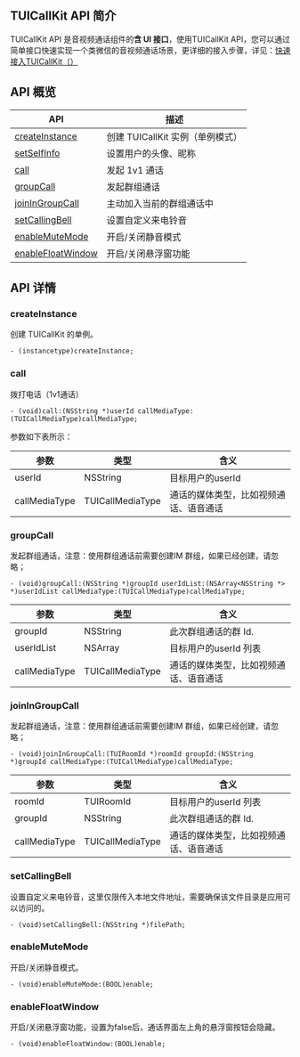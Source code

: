 ## TUICallKit API 简介

TUICallKit API 是音视频通话组件的**含 UI 接口**，使用TUICallKit API，您可以通过简单接口快速实现一个类微信的音视频通话场景，更详细的接入步骤，详见：[快速接入TUICallKit（）]()

<h2 id="TUICallKit">API 概览</h2>


| API | 描述 |
|-----|-----|
| [createInstance](#sharedinstance) | 创建 TUICallKit 实例（单例模式）|
| [setSelfInfo](#setSelfInfo) | 设置用户的头像、昵称|
| [call](#call) | 发起 1v1 通话|
| [groupCall](#groupCall) | 发起群组通话|
| [joinInGroupCall](#joinInGroupCall) | 主动加入当前的群组通话中 |
| [setCallingBell](#setCallingBell) | 设置自定义来电铃音 |
| [enableMuteMode](#enableMuteMode) | 开启/关闭静音模式 |
| [enableFloatWindow](#enableFloatWindow) | 开启/关闭悬浮窗功能 |

<h2 id="TUICallKit">API 详情</h2>

### createInstance
创建 TUICallKit 的单例。
```objc
- (instancetype)createInstance;
```
### call
拨打电话（1v1通话）

```objc
- (void)call:(NSString *)userId callMediaType:(TUICallMediaType)callMediaType;
```

参数如下表所示：

| 参数 | 类型 | 含义 |
|-----|-----|-----|
| userId | NSString | 目标用户的userId |
| callMediaType | TUICallMediaType | 通话的媒体类型，比如视频通话、语音通话 |

### groupCall
发起群组通话，注意：使用群组通话前需要创建IM 群组，如果已经创建，请忽略；

```objc
- (void)groupCall:(NSString *)groupId userIdList:(NSArray<NSString *> *)userIdList callMediaType:(TUICallMediaType)callMediaType;
```

| 参数 | 类型 | 含义 |
|-----|-----|-----|
| groupId | NSString | 此次群组通话的群 Id. |
| userIdList | NSArray | 目标用户的userId 列表 |
| callMediaType | TUICallMediaType | 通话的媒体类型，比如视频通话、语音通话 |

### joinInGroupCall
发起群组通话，注意：使用群组通话前需要创建IM 群组，如果已经创建，请忽略；

```objc
- (void)joinInGroupCall:(TUIRoomId *)roomId groupId:(NSString *)groupId callMediaType:(TUICallMediaType)callMediaType;
```

| 参数 | 类型 | 含义 |
|-----|-----|-----|
| roomId | TUIRoomId | 目标用户的userId 列表 |
| groupId | NSString | 此次群组通话的群 Id. |
| callMediaType | TUICallMediaType | 通话的媒体类型，比如视频通话、语音通话 |


### setCallingBell
设置自定义来电铃音，这里仅限传入本地文件地址，需要确保该文件目录是应用可以访问的。

```objc
- (void)setCallingBell:(NSString *)filePath;
```

### enableMuteMode
开启/关闭静音模式。

```objc
- (void)enableMuteMode:(BOOL)enable;
```


### enableFloatWindow
开启/关闭悬浮窗功能，设置为false后，通话界面左上角的悬浮窗按钮会隐藏。

```objc
- (void)enableFloatWindow:(BOOL)enable;
```

